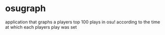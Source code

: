 # osugraph
application that graphs a players top 100 plays in osu! according to the time at which each players play was set
